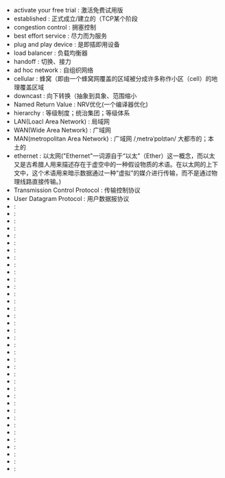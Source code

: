 - activate your free trial : 激活免费试用版
- established : 正式成立/建立的（TCP某个阶段
- congestion control : 拥塞控制
- best effort service : 尽力而为服务
- plug and play device : 是即插即用设备
- load balancer : 负载均衡器
- handoff : 切换、接力
- ad hoc network : 自组织网络
- cellular : 蜂窝（即由一个蜂窝网覆盖的区域被分成许多称作小区（cell）的地理覆盖区域
- downcast : 向下转换（抽象到具象、范围缩小
- Named Return Value : NRV优化(一个编译器优化)
- hierarchy : 等级制度；统治集团；等级体系
- LAN(Loacl Area Network) : 局域网
- WAN(Wide Area Network) : 广域网
- MAN(metropolitan Area Network) : 广域网 /ˌmetrəˈpɒlɪtən/ 大都市的；本土的
- ethernet : 以太网("Ethernet"一词源自于“以太”（Ether）这一概念，而以太又是古希腊人用来描述存在于虚空中的一种假设物质的术语。在以太网的上下文中，这个术语用来暗示数据通过一种“虚拟”的媒介进行传输，而不是通过物理线路直接传输。)
- Transmission Control Protocol : 传输控制协议
- User Datagram Protocol : 用户数据报协议
-  :
-  :
-  :
-  :
-  :
-  :
-  :
-  :
-  :
-  :
-  :
-  :
-  :
-  :
-  :
-  :
-  :
-  :
-  :
-  :
-  :
-  :
-  :
-  :
-  :
-  :
-  :
-  :
-  :
-  :
-  :
-  :
-  :
-  :
-  :
-  :
-  :